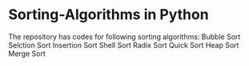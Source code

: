 # Sorting-Algorithms in Python
The repository has codes for following sorting algorithms: 
Bubble Sort
Selction Sort
Insertion Sort
Shell Sort
Radix Sort
Quick Sort 
Heap Sort
Merge Sort

